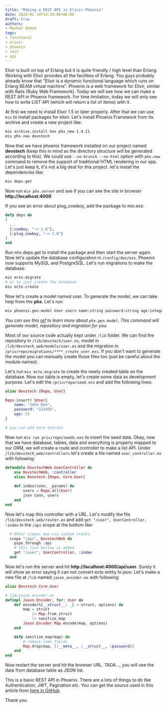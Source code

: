 ```yaml
---
title: "Making a REST API in Elixir Phoenix"
date: 2020-01-14T14:10:00+06:00
draft: true
authors:
- Mazhar Ahmed
tags:
- functional
- elixir
- phoenix
- rest
- api
---
```


Elixir is built on top of Erlang but it is quite friendly / high level than Erlang. Working with Elixir provides all the facilities of Erlang. You guys probably already know that "Elixir is a dynamic functional language which runs on Erlang BEAM virtual machine". Phoenix is a web framework for Elixir, similar with Rails (Ruby Web Framework). Today we will see how we can make a REST API in Phoenix framework. For time limitation, today we will only see how to write LIST API (which will return a list of items) with it.

At first we need to install Elixir 1.5 or later properly. After that we can use `mix` to install packages for elixir. Let's install Phoenix Framework from its archive and create a new project like:

```sh
mix archive.install hex phx_new 1.4.11
mix phx.new devstech
```

Now that we have phoenix framework installed on our project named **devstech** (keep this in mind as the directory structure will be generated according to this). We could use `--no-brunch --no-html` option with `phx.new` command to remove the support of traditional HTML rendering in our app. Let's just keep it, it's not a big deal for this project. let's install the dependencies like:

```sh
mix deps.get
```

Now run `mix phx.server` and see if you can see the site in browser **http://localhost:4000**

If you see an error about plug_cowboy, add the package to mix.exs:

```ex
defp deps do 
[
  ... 
  {:cowboy, "~> 1.0"},
  {:plug_cowboy, "~> 1.0"}
]
end
```

Run mix deps.get to install the package and then start the server again. Now let's update the database configuration in `/config/dev/exs`. Phoenix now supports MySQL and PostgreSQL. Let's run migrations to make the database:

```sh
mix ecto.migrate
# or to just create the database
mix ecto.create
```

Now let's create a model named user. To generate the model, we can take help from the **phx**. Let's run:

```sh
mix phoenix.gen.model User users name:string password:string age:integer
```

*You can see this [ref](https://hexdocs.pm/phoenix/Mix.Tasks.Phoenix.Gen.Model.html) to learn more about `phx.gen.model`. This command will generate model, repository and migration for you.*

Most of our source code actually kept under `/lib` folder. We can find the repository in `/lib/devstech/user.ex`, model in `/lib/devstech_web/models/user.ex` and the migration in `/priv/repo/migrations/****_create_user.exs`. If you don't want to generate the model you can manually create those files too (just be careful about the module names).

Let's run `mix ecto.migrate` to create the newly created table on the database. Now our table is empty, let's create some data as development purpose. Let's edit the `/priv/repo/seed.exs` and add the following lines:

```ex
alias Devstech.{Repo, User}

Repo.insert! %User{
    name: "John Doe",
    password: "123456",
    age: 53
}

# you can add more entries
```

Now run `mix run priv/repo/seeds.exs` to insert the seed data. Okay, now that we have database, tables, data and everything is properly mapped to our ORM, we will create a route and controller to make a list API. Under `/lib/devstech_web/controllers` let's create a file named `user_controller.ex` with following:

```ex
defmodule DevstechWeb.UserController do
    use DevstechWeb, :controller
    alias Devstech.{Repo, Core.User}
    
    def index(conn, _params) do
        users = Repo.all(User)
        json conn, users
    end
end
```

Now let's map this controller with a URL. Let's modify the file `/lib/devstech_web/router.ex` and add `get "/user", UserController, :index` in the `/api` scope at the bottom like:

```ex
  # Other scopes may use custom stacks.
  scope "/api", DevstechWeb do
    pipe_through :api
    # this line bellow is added
    get "/user", UserController, :index
  end
```

Now let's run the server and hit **http://localhost:4000/api/user**. Surely it will show an error saying it can not convert ecto entity to json. Let's make a new file at `/lib` named `jason_encoder.ex` with following:

```ex
alias Devstech.Core.User

# lib/jason_encoder.ex
defimpl Jason.Encoder, for: User do
    def encode(%{__struct__: _} = struct, options) do
        map = struct
            |> Map.from_struct
            |> sanitize_map
        Jason.Encoder.Map.encode(map, options)
    end

    defp sanitize_map(map) do
        # remove some fields
        Map.drop(map, [:__meta__, :__struct__, :password])
    end
end

```

Now restart the server and hit the browser URL. TADA..., you will see the data from database table as JSON list.

This is a basic REST API in Phoenix. There are a lots of things to do like Authentication, JWT, Pagination etc. You can get the source used in this article from [here in GitHub](https://github.com/mazhar266/Phoenix-API).

Thank you.
